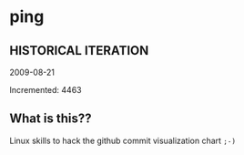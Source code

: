 # ping

## HISTORICAL ITERATION
2009-08-21

Incremented: 4463

## What is this?? 
Linux skills to hack the github commit visualization chart `;-)`
